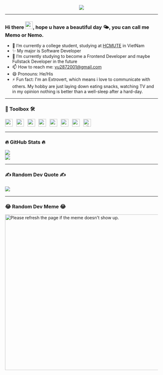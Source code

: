 <!--
**vu2872001/vu2872001** is a ✨ _special_ ✨ repository because its `README.md` (this file) appears on your GitHub profile.

Here are some ideas to get you started:

- 🔭 I’m currently working on ...
- 🌱 I’m currently learning ...
- 👯 I’m looking to collaborate on ...
- 🤔 I’m looking for help with ...
- 💬 Ask me about ...
- 📫 How to reach me: ...
- 😄 Pronouns: ...
- ⚡ Fun fact: ...
-->

<div id="header" align="center">
<img src="https://media.giphy.com/media/KNP5EQE5n2nczSFYpD/giphy.gif">
</div>

---

### Hi there <img src="https://raw.githubusercontent.com/MartinHeinz/MartinHeinz/master/wave.gif" height="25px">, hope u have a beautiful day 🌤️, you can call me Memo or Nemo.
- 🔭 I’m currently a college student, studying at [HCMUTE](https://hcmute.edu.vn) in VietNam
- ✨ My major is Software Developer
- 🌱 I’m currently studying to become a Frontend Developer and maybe Fullstack Developer in the future
- 📫 How to reach me: vu2872001@gmail.com
- 😄 Pronouns: He/His
- ⚡ Fun fact: I'm an Extrovert, which means i love to communicate with others. My hobby are just laying down eating snacks, watching TV and in my opinion nothing is better than a well-sleep after a hard-day.

---

<h3> 🧰 Toolbox 🛠 </h3>
<span><img src="https://img.shields.io/badge/html5-%23E34F26.svg?style=plastic&logo=html5&logoColor=white" height="25px"/></span>
&nbsp;
<span><img src="https://img.shields.io/badge/css3-%231572B6.svg?style=plastic&logo=css3&logoColor=white" height="25px"/></span>
&nbsp;
<span><img src="https://img.shields.io/badge/typescript-%23007ACC.svg?style=plastic&logo=typescript&logoColor=white" height="25px"/></span>
&nbsp;
<span><img src="https://img.shields.io/badge/javascript-%23323330.svg?style=plastic&logo=javascript&logoColor=%23F7DF1E" height="25px"/></span>
&nbsp;
<span><img src="https://img.shields.io/badge/angular-%23DD0031.svg?style=plastic&logo=angular&logoColor=white" height="25px"/></span>
&nbsp;
<span><img src="https://img.shields.io/badge/react-%2320232a.svg?style=plastic&logo=react&logoColor=%2361DAFB" height="25px"/></span>
&nbsp;
<span><img src="https://img.shields.io/badge/firebase-%23039BE5.svg?style=plastic&logo=firebase" height="25px"/></span>
&nbsp;
<span><img src="https://img.shields.io/badge/git-282C34?logo=git&logoColor=F05032" alt="git logo" title="git" height="25" /></span>
&nbsp;


<br>

---

<h3> 🔥 GitHub Stats 🔥 </h3>
<img src="https://github-readme-stats.vercel.app/api?username=vu2872001&theme=radical&hide_border=false&include_all_commits=false&count_private=false"/><br/>
<img src="https://github-readme-streak-stats.herokuapp.com/?user=vu2872001&theme=radical&hide_border=false"/><br/>
<!-- <img src="https://github-readme-stats.vercel.app/api/top-langs/?username=vu2872001&theme=radical&hide_border=false&include_all_commits=false&count_private=false&layout=compact"/> -->

---

<h3> ✍️ Random Dev Quote ✍️ <h3>
<img src="https://quotes-github-readme.vercel.app/api?type=horizontal&theme=radical"/>

---

<h3> 😂 Random Dev Meme 😂 </h3>
<img src='https://random-memer.herokuapp.com/' title="Meme" alt="Please refresh the page if the meme doesn't show up." width="512px"/>

<!-- --- -->
<!-- [![](https://visitcount.itsvg.in/api?id=vu2872001&icon=0&color=0)](https://visitcount.itsvg.in) -->


